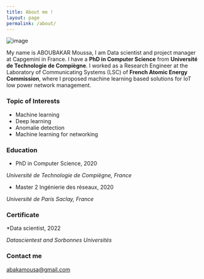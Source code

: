 ```yaml
---
title: About me !
layout: page
permalink: /about/
---
```




 
![image](https://user-images.githubusercontent.com/18530355/215329815-11332954-996d-4370-a67d-2c9239e4c2b2.png)

My name is ABOUBAKAR Moussa, I am Data scientist and project manager at Capgemini in France. I have a **PhD in Computer Science** from **Université de Technologie de Compiègne**. I worked as a Research Engineer at the Laboratory of Communicating Systems (LSC) of **French Atomic Energy Commission**, where I proposed machine learning based solutions for IoT low power network management. 

### Topic of Interests
* Machine learning
* Deep learning
* Anomalie detection
* Machine learning for networking

### Education

* PhD in Computer Science, 2020

*Université de Technologie de Compiègne, France*

* Master 2 Ingénierie des réseaux, 2020

*Université de Paris Saclay, France* 

### Certificate 
*Data scientist, 2022

*Datascientest and Sorbonnes Universités*



### Contact me

[abakamousa@gmail.com](mailto:abakamousa@gmail.com)
